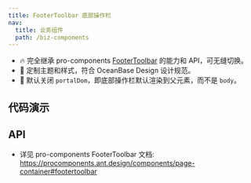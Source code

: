 ```yaml
---
title: FooterToolbar 底部操作栏
nav:
  title: 业务组件
  path: /biz-components
---
```


- 🔥 完全继承 pro-components [FooterToolbar](https://procomponents.ant.design/components/page-container#footertoolbar) 的能力和 API，可无缝切换。
- 💄 定制主题和样式，符合 OceanBase Design 设计规范。
- 📢 默认关闭 `portalDom`，即底部操作栏默认渲染到父元素，而不是 `body`。

## 代码演示

<code src="./demo/basic.tsx" title="基本"></code>

## API

- 详见 pro-components FooterToolbar 文档: https://procomponents.ant.design/components/page-container#footertoolbar
